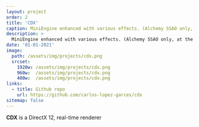```yaml
---
layout: project
order: 2
title: 'CDX'
caption: MiniEngine enhanced with various effects. (Alchemy SSAO only, at the moment.)
description: >
  MiniEngine enhanced with various effects. (Alchemy SSAO only, at the moment.)
date: '01-01-2021'
image: 
  path: /assets/img/projects/cdx.png
  srcset: 
    1920w: /assets/img/projects/cdx.png
    960w:  /assets/img/projects/cdx.png
    480w:  /assets/img/projects/cdx.png
links:
  - title: Github repo
    url: https://github.com/carlos-lopez-garces/cdx
sitemap: false
---
```


**CDX** is a DirectX 12, real-time renderer 